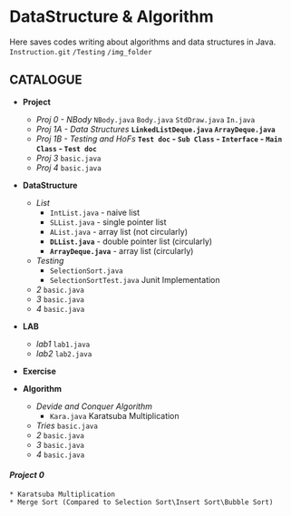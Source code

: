 # DataStructure & Algorithm
Here saves codes writing about algorithms and data structures in Java.  
`Instruction.git` `/Testing` `/img_folder`

## CATALOGUE
* **Project**
   * *Proj 0 - NBody*  `NBody.java` `Body.java` `StdDraw.java` `In.java`
   * *Proj 1A - Data Structures*  **`LinkedListDeque.java` `ArrayDeque.java`**
   * *Proj 1B - Testing and HoFs* **`Test doc` - `Sub Class` - `Interface` - `Main Class` - `Test doc`**
   * *Proj 3* `basic.java`
   * *Proj 4* `basic.java`
* **DataStructure**
   * *List* 
     * `IntList.java` - naive list 
     * `SLList.java` - single pointer list
     * `AList.java` - array list (not circularly)
     * **`DLList.java`** - double pointer list (circularly)
     * **`ArrayDeque.java`** - array list (circularly)
   * *Testing* 
     * `SelectionSort.java`
     * `SelectionSortTest.java` Junit Implementation
   * *2* `basic.java`
   * *3* `basic.java`
   * *4* `basic.java`
* **LAB**
   * *lab1* `lab1.java`
   * *lab2* `lab2.java`
   
* **Exercise**

* **Algorithm**
   * *Devide and Conquer Algorithm* 
      *  `Kara.java` Karatsuba Multiplication
   * *Tries* `basic.java`
   * *2* `basic.java`
   * *3* `basic.java`
   * *4* `basic.java`

#### ***Project 0***
    * Karatsuba Multiplication
    * Merge Sort (Compared to Selection Sort\Insert Sort\Bubble Sort)
